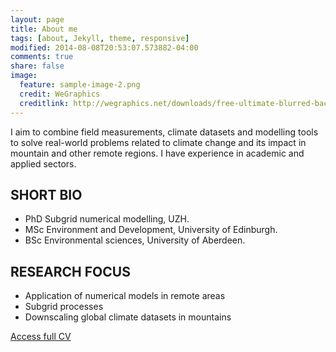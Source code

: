 ```yaml
---
layout: page
title: About me
tags: [about, Jekyll, theme, responsive]
modified: 2014-08-08T20:53:07.573882-04:00
comments: true
share: false
image:
  feature: sample-image-2.png
  credit: WeGraphics
  creditlink: http://wegraphics.net/downloads/free-ultimate-blurred-background-pack/
---
```


I aim to combine field measurements, climate datasets and modelling tools to solve real-world problems related to climate change and its impact in mountain and other remote regions. I have experience in academic and applied sectors.

## SHORT BIO
- PhD Subgrid numerical modelling, UZH.
- MSc Environment and Development, University of Edinburgh.
- BSc Environmental sciences, University of Aberdeen.


## RESEARCH FOCUS
- Application of numerical models in remote areas
- Subgrid processes
- Downscaling global climate datasets in mountains

<a href="https://drive.google.com/file/d/0B5IDVy7OycK5U1dMMFBJV2RjcXc/view?usp=sharing">Access full CV</a>
